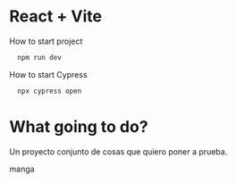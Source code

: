 # React + Vite

How to start project

```bash
  npm run dev
```

How to start Cypress

```bash
  npx cypress open
```

# What going to do?

Un proyecto conjunto de cosas que quiero poner a prueba.

manga
